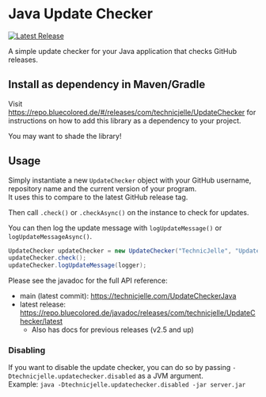 # Java Update Checker
[![Latest Release](https://repo.bluecolored.de/api/badge/latest/releases/com/technicjelle/UpdateChecker?name=Latest%20Release&prefix=v)](https://repo.bluecolored.de/#/releases/com/technicjelle/UpdateChecker)

A simple update checker for your Java application that checks GitHub releases.

## Install as dependency in Maven/Gradle
Visit https://repo.bluecolored.de/#/releases/com/technicjelle/UpdateChecker
for instructions on how to add this library as a dependency to your project.

You may want to shade the library!

## Usage
Simply instantiate a new `UpdateChecker` object with your GitHub username, repository name
and the current version of your program.  
It uses this to compare to the latest GitHub release tag.

Then call `.check()` or `.checkAsync()` on the instance to check for updates.

You can then log the update message with `logUpdateMessage()` or `logUpdateMessageAsync()`.

```java
UpdateChecker updateChecker = new UpdateChecker("TechnicJelle", "UpdateCheckerJava", "2.0");
updateChecker.check();
updateChecker.logUpdateMessage(logger);
```

Please see the javadoc for the full API reference:
- main (latest commit): https://technicjelle.com/UpdateCheckerJava
- latest release: https://repo.bluecolored.de/javadoc/releases/com/technicjelle/UpdateChecker/latest
  - Also has docs for previous releases (v2.5 and up)

### Disabling

If you want to disable the update checker, you can do so
by passing `-Dtechnicjelle.updatechecker.disabled` as a JVM argument.\
Example: `java -Dtechnicjelle.updatechecker.disabled -jar server.jar`
